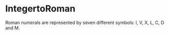 # IntegertoRoman
Roman numerals are represented by seven different symbols: I, V, X, L, C, D and M.

